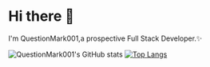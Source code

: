 # Hi there 👋  

I'm QuestionMark001,a prospective Full Stack Developer.✨  

![QuestionMark001's GitHub stats](https://github-readme-stats.vercel.app/api?username=QuestionMark001&show_icons=true&theme=cobalt)  [![Top Langs](https://github-readme-stats.vercel.app/api/top-langs/?username=QuestionMark001&layout=compact)](https://github.com/anuraghazra/github-readme-stats)

<!--
**QuestionMark001/QuestionMark001** is a ✨ _special_ ✨ repository because its `README.md` (this file) appears on your GitHub profile.

Here are some ideas to get you started:

- 🔭 I’m currently working on ...
- 🌱 I’m currently learning ...
- 👯 I’m looking to collaborate on ...
- 🤔 I’m looking for help with ...
- 💬 Ask me about ...
- 📫 How to reach me: ...
- 😄 Pronouns: ...
- ⚡ Fun fact: ...
-->
